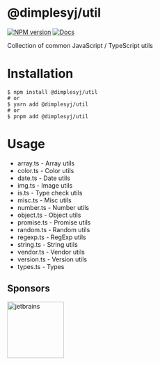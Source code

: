 # @dimplesyj/util
[![NPM version](https://img.shields.io/npm/v/@dimplesyj/util?color=a1b858&label=)](https://www.npmjs.com/package/@dimplesyj/util)
[![Docs](https://www.paka.dev/badges/v0/cute.svg)](https://www.paka.dev/npm/@dimplesyj/util)

Collection of common JavaScript / TypeScript utils

# Installation

``` shell
$ npm install @dimplesyj/util
# or
$ yarn add @dimplesyj/util
# or
$ pnpm add @dimplesyj/util
```

# Usage
- array.ts - Array utils
- color.ts - Color utils
- date.ts - Date utils
- img.ts - Image utils
- is.ts - Type check utils
- misc.ts - Misc utils
- number.ts - Number utils
- object.ts - Object utils
- promise.ts - Promise utils
- random.ts - Random utils
- regexp.ts - RegExp utils
- string.ts - String utils
- vendor.ts - Vendor utils
- version.ts - Version utils
- types.ts - Types

## Sponsors

<a href="https://jetbrains.com"><img height="130" src="https://resources.jetbrains.com/storage/products/company/brand/logos/jetbrains.svg" alt="jetbrains"></a>
